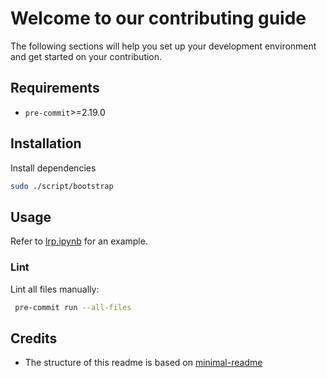 # Welcome to our contributing guide

The following sections will help you set up your development environment and get started on your contribution.

## Requirements

- `pre-commit`>=2.19.0

## Installation

Install dependencies

```sh
sudo ./script/bootstrap
```

## Usage

Refer to [lrp.ipynb](./lrp.ipynb) for an example.

### Lint

Lint all files manually:

```sh
 pre-commit run --all-files
```

## Credits

- The structure of this readme is based on [minimal-readme](https://github.com/rodrigobdz/minimal-readme)
